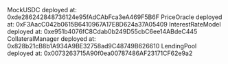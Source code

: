   MockUSDC deployed at: 0xde286242848736124e95fAdCAbFca3eA469F5B6F
  PriceOracle deployed at: 0xF3AacC042b0615B6410967A17E8D624a37A05409
  InterestRateModel deployed at: 0xe951b4076fC8Cdab0b249D55cbC6ee14ABdeC445
  CollateralManager deployed at: 0x828b21cB8b1A934A9BE32758ad9C48749B626610
  LendingPool deployed at: 0x0073263715A90f0ea00787486AF23171CF62e9a2